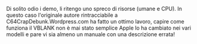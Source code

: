 Di solito odio i demo, li ritengo uno spreco di risorse (umane e CPU).
In questo caso l'originale autore rintracciabile a C64CrapDebunk.Wordpress.com
ha fatto un ottimo lavoro, capire come funziona il VBLANK non è mai stato semplice
Apple lo ha cambiato nei vari modelli e pare vi sia almeno un manuale con una
descrizione errata!
